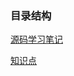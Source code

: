### 目录结构

[源码学习笔记](https://github.com/KiuShuo/sourceCodeAnalysis/wiki)  

[知识点](https://github.com/KiuShuo/--kiushuo/wiki)  

